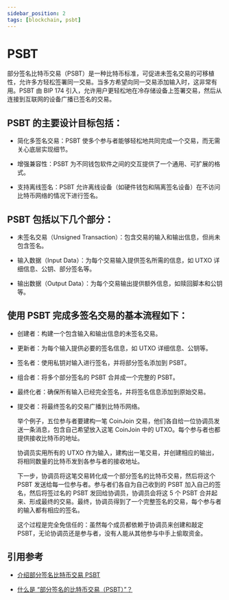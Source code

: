 ```yaml
---
sidebar_position: 2
tags: [blockchain, psbt]
---
```


# PSBT

部分签名比特币交易（PSBT）是一种比特币标准，可促进未签名交易的可移植性，允许多方轻松签署同一交易。当多方希望向同一交易添加输入时，这非常有用。PSBT 由 BIP 174 引入，允许用户更轻松地在冷存储设备上签署交易，然后从连接到互联网的设备广播已签名的交易。

## PSBT 的主要设计目标包括：

- 简化多签名交易：PSBT 使多个参与者能够轻松地共同完成一个交易，而无需关心底层实现细节。

- 增强兼容性：PSBT 为不同钱包软件之间的交互提供了一个通用、可扩展的格式。

- 支持离线签名：PSBT 允许离线设备（如硬件钱包和隔离签名设备）在不访问比特币网络的情况下进行签名。

## PSBT 包括以下几个部分：

- 未签名交易（Unsigned Transaction）：包含交易的输入和输出信息，但尚未包含签名。

- 输入数据（Input Data）：为每个交易输入提供签名所需的信息，如 UTXO 详细信息、公钥、部分签名等。

- 输出数据（Output Data）：为每个交易输出提供额外信息，如赎回脚本和公钥等。

## 使用 PSBT 完成多签名交易的基本流程如下：

- 创建者：构建一个包含输入和输出信息的未签名交易。

- 更新者：为每个输入提供必要的签名信息，如 UTXO 详细信息、公钥等。

- 签名者：使用私钥对输入进行签名，并将部分签名添加到 PSBT。

- 组合者：将多个部分签名的 PSBT 合并成一个完整的 PSBT。

- 最终化者：确保所有输入已经完全签名，并将签名信息添加到原始交易。

- 提交者：将最终签名的交易广播到比特币网络。

  举个例子，五位参与者要建构一笔 CoinJoin 交易，他们各自给一位协调员发送一条消息，包含自己希望放入这笔 CoinJoin 中的 UTXO。每个参与者也都提供接收比特币的地址。

  协调员实用所有的 UTXO 作为输入，建构出一笔交易，并创建相应的输出，将相同数量的比特币发到各参与者的接收地址。

  下一步，协调员将这笔交易转化成一个部分签名的比特币交易，然后将这个 PSBT 发送给每一位参与者。参与者们各自为自己收到的 PSBT 加入自己的签名，然后将签过名的 PSBT 发回给协调员，协调员会将这 5 个 PSBT 合并起来、形成最终的交易。最终，协调员得到了一个完整签名的交易，每个参与者的输入都有相应的签名。

  这个过程是完全免信任的：虽然每个成员都依赖于协调员来创建和敲定 PSBT，无论协调员还是参与者，没有人能从其他参与中手上偷取资金。

## 引用参考

- [介绍部分签名比特币交易 PSBT](https://mirror.xyz/0x421d67Be08E9B0B656763354b273f422E1527CdC/zX7Qmjq9ibcfJQ3JVyC_b40vQ0_Utg_cFj3vQ0pUqTo)

- [什么是 “部分签名的比特币交易（PSBT）”？](https://www.btcstudy.org/2022/08/15/what-are-partially-signed-bitcoin-transactions-psbts/)
